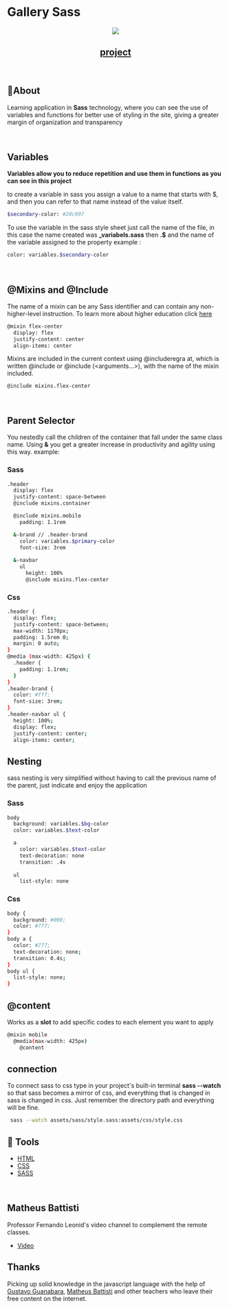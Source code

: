 <h1>Gallery Sass</h1>
<div align="center">
  <img src="./assets/img/galleryPrint.svg">
</div>

<h2 align="center"><a href="https://wesley-wilson.github.io/semaphore/" target="_blank">project</a></h2>

<br>

## 📕About

Learning application in **Sass** technology, where you can see the use of variables and functions for better use of styling in the site, giving a greater margin of organization and transparency

<br>

## Variables
**Variables allow you to reduce repetition and use them in functions as you can see in this project**

to create a variable in sass you assign a value to a name that starts with $, and then you can refer to that name instead of the value itself.

```bash
$secondary-color: #20c997
```
To use the variable in the sass style sheet just call the name of the file, in this case the name created was **_variabels.sass** then **.$** and the name of the variable assigned to the property
example :
```bash
color: variables.$secondary-color
```

<br>

## @Mixins and @Include
The name of a mixin can be any Sass identifier and can contain any non-higher-level instruction. To learn more about higher education click 
[here](https://sass-lang.com/documentation/syntax/structure#top-level-statements)

```bash
@mixin flex-center
  display: flex
  justify-content: center
  align-items: center
```
Mixins are included in the current context using @includeregra at, which is written @include <name> or @include <name>(<arguments...>), with the name of the mixin included.
```
@include mixins.flex-center
```
<br>

## Parent Selector 
You nestedly call the children of the container that fall under the same class name. Using **&** you get a greater increase in productivity and agility using this way. 
example:
### **Sass**
```bash
.header
  display: flex
  justify-content: space-between
  @include mixins.container

  @include mixins.mobile
    padding: 1.1rem

  &-brand // .header-brand
    color: variables.$primary-color
    font-size: 3rem
  
  &-navbar
    ul
      height: 100%
      @include mixins.flex-center
```
### **Css**
```bash
.header {
  display: flex;
  justify-content: space-between;
  max-width: 1170px;
  padding: 1.5rem 0;
  margin: 0 auto;
}
@media (max-width: 425px) {
  .header {
    padding: 1.1rem;
  }
}
.header-brand {
  color: #fff;
  font-size: 3rem;
}
.header-navbar ul {
  height: 100%;
  display: flex;
  justify-content: center;
  align-items: center;
```
## Nesting
sass nesting is very simplified without having to call the previous name of the parent, just indicate and enjoy the application
### **Sass**
```bash
body
  background: variables.$bg-color
  color: variables.$text-color 

  a
    color: variables.$text-color 
    text-decoration: none
    transition: .4s
  
  ul
    list-style: none
```
### **Css**
```bash
body {
  background: #000;
  color: #777;
}
body a {
  color: #777;
  text-decoration: none;
  transition: 0.4s;
}
body ul {
  list-style: none;
}
```
## @content
Works as a **slot** to add specific codes to each element you want to apply
```bash
@mixin mobile
  @media(max-width: 425px)
    @content
```
## connection
To connect sass to css type in your project's built-in terminal **sass --watch** so that sass becomes a mirror of css, and everything that is changed in sass is changed in css.
Just remember the directory path and everything will be fine.
```bash
 sass --watch assets/sass/style.sass:assets/css/style.css
```



 ## 🔨 Tools
 - [HTML](https://developer.mozilla.org/pt-BR/docs/Web/HTML)
 - [CSS](https://developer.mozilla.org/pt-BR/docs/Web/CSS)
- [SASS](https://sass-lang.com/guide)

<br>

## Matheus Battisti
Professor Fernando Leonid's video channel to complement the remote classes.
- [Video](https://www.youtube.com/watch?v=Wo5t3uUV8n4&list=LL&index=30&t=1510s
)

## Thanks 
Picking up solid knowledge in the javascript language with the help of [Gustavo Guanabara](https://www.cursoemvideo.com/curso/javascript/), [Matheus Battisti](https://www.youtube.com/@MatheusBattisti) and other teachers who leave their free content on the internet.



